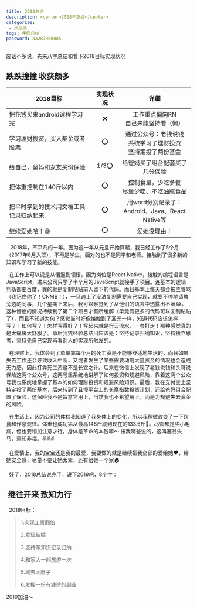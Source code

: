 ```yaml
---
title: 2018总结
description: <center>2018年总结</center>
categories:
 - 风云录
tags: 年终总结 
password: aa287906085
---
```


废话不多说，先来八字总结和看下2018目标实现状况

## 跌跌撞撞 收获颇多

| 2018目标                               | 实现状况 |                             详细                             |
| -------------------------------------- | :------: | :----------------------------------------------------------: |
| 把花钱买来android课程学习完            |    ❌     |           工作重点偏向RN<br/>自己未能坚持看（懒）            |
| 学习理财投资，买入基金或者股票         |    ⭕️     | 通过公众号：老钱说钱<br/>系统学习了理财投资<br/> 坚持定投了两份基金 |
| 给自己，爸妈和女友买份保险             |   1/3⭕️   |                给爸妈买了组合配套买了几分保险                |
| 把体重控制在140斤以内                  |    ⭕️     |        控制食量，少吃多餐<br/>尽量少吃、不吃油腻食品         |
| 把平时学到的技术用文档工具记录归纳起来 |    ⭕️     |     用word分别记录了：<br/>Android、Java、React Native等     |
| 继续爱她哈！😄                          |    ⭕️     |                         爱她没理由！                         |

&nbsp;&nbsp;&nbsp;2018年，不平凡的一年。因为这一年从元旦开始算起，我已经工作了5个月（2017年8月入职），不再是学生，面对的也不是同学和老师。接触到了很多新的知识和学习了新的技能。

&nbsp;&nbsp;在工作上可以说是从懵逼到领悟，因为岗位是React Native，接触的编程语言是JavaScript，进来公司只学了半个月的JavaScript就接手了项目。连基本的逻辑判断都要百度，靠的就是复制粘贴前人留下的代码。而且基本上每天都会被主管骂（我记住你了！CNMB！），一旦遇上了没法复制需要自己实现，就要不停地请教旁边的同事，几个星期下来后，我可以察觉到了从他们的语言中透露出不满😂。这种懵逼的情况持续到了第二个项目才有所缓解（毕竟有更多的代码可以复制粘贴了），而且不知道为何？感觉当时好像接触到了圣光一样，知道代码应该怎样写？！如何写？！怎样写得好？！写起来就是行云流水，一套打走！那种感觉真的是太痛快太舒服了。事后我凭经验总结出应该是：坚持记录归纳知识，坚持独立思考，坚持先自己实现再看别人的实现所触发的。

&nbsp;&nbsp;在理财上，我体会到了单单靠每个月的死工资是不能够舒适地生活的，而且如果失去工作还会导致收入中断，又或者发生了某些需要动用大量资金的情况也会造成无力感，因此打靠死工资这不是长宜之计。后来在微信上发现了老钱说钱和关哥说保险这两个公众号，这两号里系统地讲解了如何投资和规避风险，靠着这两个公众号我也系统地掌握了基本的如何理财投资和规避风险知识。最后，我在支付宝上坚持定投了两份基本，后来转到了且慢平台上的长赢指数投资计划，还给爸妈组合配置了保险，这保险我不是旨意它用上，当然我也不希望用上，而是为规避失去资金的风险。

&nbsp;&nbsp;在生活上，因为公司的体检我知道了我身体上的变化，所以我稍微改变了一下饮食和作息规律。体重也成功第从最高148斤减到现在的133.6斤👊。尽管都是些小毛病，但也要稍加注意才行，身体是革命的本钱嘛～ 按我啊爸说的，这叫塞翁失马，焉知非福。✌️✌️✌️

&nbsp;&nbsp;在爱情上，我的宝宝还是我的最爱，我要做的就是继续把我全部的爱给她❤️，给她安全感，尽量不要让她太累，还有给她一个家🏠

&nbsp;&nbsp;好了，2018总结说完了，说下2019吧，8个字：

## &nbsp;继往开来 致知力行

&nbsp;&nbsp;2019目标：

> 1.实现工资翻倍
>
> 2.拿证结婚
>
> 3.坚持写知识记录归纳
>
> 4.和家人一起旅游一次
>
> 5.减去大肚子
>
> 6.发掘一份有钱途的副业

2019加油～